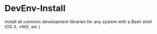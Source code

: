 # DevEnv-Install
Install all common development libraries for any system with a Bash shell (OS X, *NIX, etc.)
